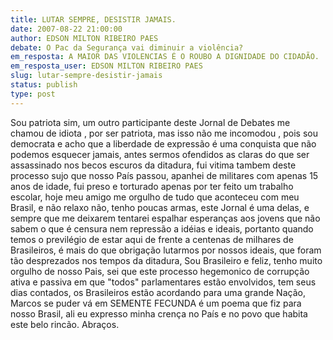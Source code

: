 ```yaml
---
title: LUTAR SEMPRE, DESISTIR JAMAIS.
date: 2007-08-22 21:00:00
author: EDSON MILTON RIBEIRO PAES
debate: O Pac da Segurança vai diminuir a violência?
em_resposta: A MAIOR DAS VIOLENCIAS É O ROUBO A DIGNIDADE DO CIDADÃO.
em_resposta_user: EDSON MILTON RIBEIRO PAES
slug: lutar-sempre-desistir-jamais
status: publish 
type: post
---
```


Sou patriota sim, um outro participante deste Jornal de Debates me chamou de idiota , por ser patriota, mas isso não me incomodou , pois sou democrata e acho que a liberdade de expressão é uma conquista que não podemos esquecer jamais, antes sermos ofendidos as claras do que ser assassinado nos becos escuros da ditadura, fui vitima tambem deste processo sujo que nosso País passou, apanhei de militares com apenas 15 anos de idade, fui preso e torturado apenas por ter feito um trabalho escolar, hoje meu amigo me orgulho de tudo que aconteceu com meu Brasil, e não relaxo não, tenho poucas armas, este Jornal é uma delas, e sempre que me deixarem tentarei espalhar esperanças aos jovens que não sabem o que é censura nem repressão a idéias e ideais, portanto quando temos o previlégio de estar aqui de frente a centenas de milhares de Brasileiros, é mais do que obrigação lutarmos por nossos ideais, que foram tão desprezados nos tempos da ditadura, Sou Brasileiro e feliz, tenho muito orgulho de nosso Pais, sei que este processo hegemonico de corrupção ativa e passiva em que "todos" parlamentares estão envolvidos, tem seus dias contados, os Brasileiros estão acordando para uma grande Nação, Marcos se puder vá em SEMENTE FECUNDA é um poema que fiz para nosso Brasil, ali eu expresso minha crença no País e no povo que habita este belo rincão. Abraços.
